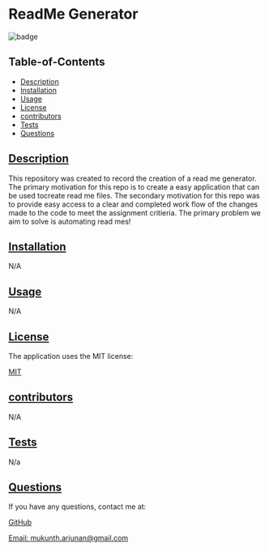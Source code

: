 
  # ReadMe Generator 
  
  
  ![badge](https://img.shields.io/badge/license-MIT-blue)
    

  ## Table-of-Contents

  * [Description](#description)
  * [Installation](#installation)
  * [Usage](#usage)
  * [License](#license)
  * [contributors](#contributors)
  * [Tests](#test)
  * [Questions](#questions)
  
  ## [Description](#table-of-contents)

  This repository was created to record the creation of a read me generator. The primary motivation for this repo is to create a easy application that can be used tocreate read me files. The secondary motivation for this repo was to provide easy access to a clear and completed work flow of the changes made to the code to meet the assignment critieria. The primary problem we aim to solve is automating read mes!

  ## [Installation](#table-of-contents)

  N/A

  ## [Usage](#table-of-contents)

  N/A
  
  
  ## [License](#table-of-contents)

  The application uses the MIT license:

  
  [MIT](https://choosealicense.com/licenses/MIT)
    
    

  ## [contributors](#table-of-contents)
  
  N/A

  ## [Tests](#table-of-contents)

  N/a

  ## [Questions](#table-of-contents)

  If you have any questions, contact me at:

  [GitHub](https://github.com/moarjunan)

  [Email: mukunth.arjunan@gmail.com](mailto:mukunth.arjunan@gmail.com)
